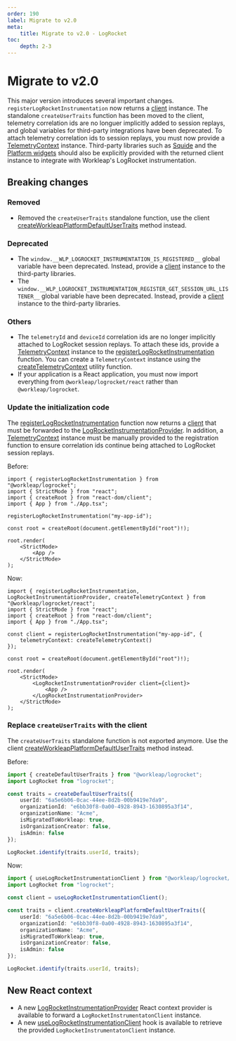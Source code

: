 ```yaml
---
order: 190
label: Migrate to v2.0
meta:
    title: Migrate to v2.0 - LogRocket
toc:
    depth: 2-3
---
```


# Migrate to v2.0

This major version introduces several important changes. `registerLogRocketInstrumentation` now returns a [client](../reference/LogRocketInstrumentationClient.md) instance. The standalone `createUserTraits` function has been moved to the client, telemetry correlation ids are no longuer implicitly added to session replays, and global variables for third-party integrations have been deprecated. To attach telemetry correlation ids to session replays, you must now provide a [TelemetryContext](../../introduction/reference/TelemetryContext.md) instance. Third-party libraries such as [Squide](https://workleap.github.io/wl-squide) and the [Platform widgets](https://dev.azure.com/workleap/WorkleapPlatform/_git/workleap-platform-widgets?path=/README.md) should also be explicitly provided with the returned client instance to integrate with Workleap's LogRocket instrumentation.

## Breaking changes

### Removed

- Removed the `createUserTraits` standalone function, use the client [createWorkleapPlatformDefaultUserTraits](../reference/LogRocketInstrumentationClient.md#methods) method instead.

### Deprecated

- The `window.__WLP_LOGROCKET_INSTRUMENTATION_IS_REGISTERED__` global variable have been deprecated. Instead, provide a [client](../reference/LogRocketInstrumentationClient.md) instance to the third-party libraries.
- The `window.__WLP_LOGROCKET_INSTRUMENTATION_REGISTER_GET_SESSION_URL_LISTENER__` global variable have been deprecated. Instead, provide a [client](../reference/LogRocketInstrumentationClient.md) instance to the third-party libraries.

### Others

- The `telemetryId` and `deviceId` correlation ids are no longer implicitly attached to LogRocket session replays. To attach these ids, provide a [TelemetryContext](../../introduction/reference/TelemetryContext.md) instance to the [registerLogRocketInstrumentation](../reference/registerLogRocketInstrumentation.md) function. You can create a `TelemetryContext` instance using the [createTelemetryContext](../reference/createTelemetryContext.md) utility function.
- If your application is a React application, you must now import everything from `@workleap/logrocket/react` rather than `@workleap/logrocket`.

### Update the initialization code

The [registerLogRocketInstrumentation](../reference/registerLogRocketInstrumentation.md) function now returns a [client](../reference/LogRocketInstrumentationClient.md) that must be forwarded to the [LogRocketInstrumentationProvider](../reference/LogRocketInstrumentationProvider.md). In addition, a [TelemetryContext](../../introduction/reference/TelemetryContext.md) instance must be manually provided to the registration function to ensure correlation ids continue being attached to LogRocket session replays.

Before:

```tsx index.ts
import { registerLogRocketInstrumentation } from "@workleap/logrocket";
import { StrictMode } from "react";
import { createRoot } from "react-dom/client";
import { App } from "./App.tsx";

registerLogRocketInstrumentation("my-app-id");

const root = createRoot(document.getElementById("root")!);

root.render(
    <StrictMode>
        <App />
    </StrictMode>
);
```

Now:

```tsx !#6-8,14,16 index.ts
import { registerLogRocketInstrumentation, LogRocketInstrumentationProvider, createTelemetryContext } from "@workleap/logrocket/react";
import { StrictMode } from "react";
import { createRoot } from "react-dom/client";
import { App } from "./App.tsx";

const client = registerLogRocketInstrumentation("my-app-id", {
    telemetryContext: createTelemetryContext()
});

const root = createRoot(document.getElementById("root")!);

root.render(
    <StrictMode>
        <LogRocketInstrumentationProvider client={client}>
            <App />
        </LogRocketInstrumentationProvider>
    </StrictMode>
);
```

### Replace `createUserTraits` with the client

The `createUserTraits` standalone function is not exported anymore. Use the client [createWorkleapPlatformDefaultUserTraits](../reference/LogRocketInstrumentationClient.md#methods) method instead.

Before:

```ts
import { createDefaultUserTraits } from "@workleap/logrocket";
import LogRocket from "logrocket";

const traits = createDefaultUserTraits({
    userId: "6a5e6b06-0cac-44ee-8d2b-00b9419e7da9",
    organizationId: "e6bb30f8-0a00-4928-8943-1630895a3f14",
    organizationName: "Acme",
    isMigratedToWorkleap: true,
    isOrganizationCreator: false,
    isAdmin: false
});

LogRocket.identify(traits.userId, traits);
```

Now:

```ts !#4,6-13
import { useLogRocketInstrumentationClient } from "@workleap/logrocket/react";
import LogRocket from "logrocket";

const client = useLogRocketInstrumentationClient();

const traits = client.createWorkleapPlatformDefaultUserTraits({
    userId: "6a5e6b06-0cac-44ee-8d2b-00b9419e7da9",
    organizationId: "e6bb30f8-0a00-4928-8943-1630895a3f14",
    organizationName: "Acme",
    isMigratedToWorkleap: true,
    isOrganizationCreator: false,
    isAdmin: false
});

LogRocket.identify(traits.userId, traits);
```

## New React context

- A new [LogRocketInstrumentationProvider](../reference/LogRocketInstrumentationProvider.md) React context provider is available to forward a `LogRocketInstrumentatonClient` instance.
- A new [useLogRocketInstrumentationClient](../reference/useLogRocketInstrumentationClient.md) hook is available to retrieve the provided `LogRocketInstrumentatonClient` instance.



